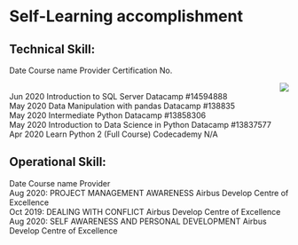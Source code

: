 # Self-Learning accomplishment 


## Technical Skill:

Date	Course name	Provider	Certification No. <br /> 
<div style="text-align:right"><img src="Jun 2020	Intermediate SQL Server	Datacamp	#14644405" /></div>
Jun 2020	Introduction to SQL Server	Datacamp	#14594888 <br />
May 2020	Data Manipulation with pandas	Datacamp	#138835 <br />
May 2020	Intermediate Python	Datacamp	#13858306 <br />
May 2020	Introduction to Data Science in Python	Datacamp	#13837577 <br />
Apr 2020	Learn Python 2 (Full Course)	Codecademy	N/A <br />


## Operational Skill:






Date	Course name	Provider <br />
Aug 2020:	PROJECT MANAGEMENT AWARENESS	Airbus Develop Centre of Excellence <br />
Oct 2019:	DEALING WITH CONFLICT	Airbus Develop Centre of Excellence <br />
Aug 2020:	SELF AWARENESS AND PERSONAL DEVELOPMENT	Airbus Develop Centre of Excellence <br />
